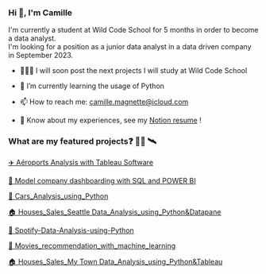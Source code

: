 ### Hi 👋, I'm Camille

I'm currently a student at Wild Code School for 5 months in order to become a data analyst.  
I'm looking for a position as a junior data analyst in a data driven company in September 2023. 

-	👨🏻‍💻 I will soon post the next projects I will study at Wild Code School
- 🌱 I’m currently learning the usage of Python

- 📫 How to reach me: camille.magnette@icloud.com
-	📄 Know about my experiences, see my [Notion resume](https://brass-legal-f26.notion.site/Camille-Magnette-adc103f6f82d44ff8a01508fd2a11aa6) !


### What are my featured projects❓ 👨‍💻 🛰️


[✈️ Aéroports Analysis with Tableau Software](https://github.com/CamilleMagnette/Aeroports-Analysis-using-SQL)

[🚂 Model company dashboarding with SQL and POWER BI](https://github.com/CamilleMagnette/Toys-and-models-Analysis-using-SQL-POWERBI/tree/main)

[🚗 Cars_Analysis_using_Python](https://github.com/CamilleMagnette/Cars_Analysis_using_Python)

[🏠 Houses_Sales_Seattle Data_Analysis_using_Python&Datapane](https://github.com/CamilleMagnette/Houses_Sales_Data_Analysis_using_Python)

[🎼 Spotify-Data-Analysis-using-Python](https://github.com/CamilleMagnette/Spotify-Data-Analysis-using-Python)

[🎥 Movies_recommendation_with_machine_learning](https://github.com/CamilleMagnette/Systeme_de_recommandation_machine_learning)

[🏠 Houses_Sales_My Town Data_Analysis_using_Python&Tableau](https://github.com/CamilleMagnette/Houses_Sales_My_Town_Data_Analysis_using_Python-Tableau)
